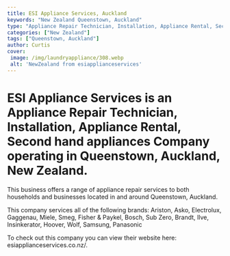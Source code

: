 ```yaml
---
title: ESI Appliance Services, Auckland
keywords: "New Zealand Queenstown, Auckland"
type: "Appliance Repair Technician, Installation, Appliance Rental, Second hand appliances"
categories: ["New Zealand"]
tags: ["Queenstown, Auckland"]
author: Curtis
cover:
 image: /img/laundryappliance/308.webp
 alt: 'NewZealand from esiapplianceservices'
---
```


# ESI Appliance Services is an Appliance Repair Technician, Installation, Appliance Rental, Second hand appliances Company operating in Queenstown, Auckland, New Zealand.

This business offers a range of appliance repair services to both households and businesses located in and around Queenstown, Auckland.

This company services all of the following brands: Ariston, Asko, Electrolux, Gaggenau, Miele, Smeg, Fisher & Paykel, Bosch, Sub Zero, Brandt, Ilve, Insinkerator, Hoover, Wolf, Samsung, Panasonic

To check out this company you can view their website here: esiapplianceservices.co.nz/.
